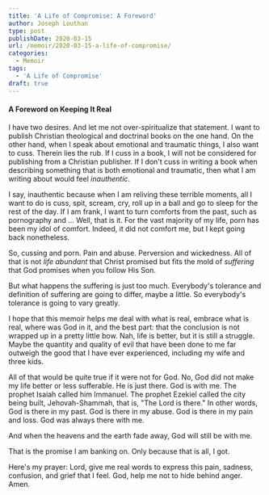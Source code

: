 ```yaml
---
title: 'A Life of Compromise: A Foreword'
author: Joseph Louthan
type: post
publishDate: 2020-03-15
url: /memoir/2020-03-15-a-life-of-compromise/
categories:
  - Memoir
tags:
  - 'A Life of Compromise'
draft: true
---
```


#### A Foreword on Keeping It Real

I have two desires. And let me not over-spiritualize that statement. I want to publish Christian theological and doctrinal books on the one hand. On the other hand, when I speak about emotional and traumatic things, I also want to cuss. Therein lies the rub.  If I cuss in a book, I will not be considered for publishing from a Christian publisher. If I don't cuss in writing a book when describing something that is both emotional and traumatic, then what I am writing about would feel *inauthentic*.

I say, inauthentic because when I am reliving these terrible moments, all I want to do is cuss, spit, scream, cry, roll up in a ball and go to sleep for the rest of the day. If I am frank, I want to turn comforts from the past, such as pornography and ... Well, that is it. For the vast majority of my life, porn has been my idol of comfort. Indeed, it did not comfort me, but I kept going back nonetheless.

So, cussing and porn. Pain and abuse. Perversion and wickedness. All of that is not *life abundant* that Christ promised but fits the mold of *suffering* that God promises when you follow His Son.

But what happens the suffering is just too much. Everybody's tolerance and definition of suffering are going to differ, maybe a little. So everybody's tolerance is going to vary greatly.

I hope that this memoir helps me deal with what is real, embrace what is real, where was God in it, and the best part: that the conclusion is not wrapped up in a pretty little bow. Nah, life is better, but it is still a struggle. Maybe the quantity and quality of evil that have been done to me far outweigh the good that I have ever experienced, including my wife and three kids.

All of that would be quite true if it were not for God. No, God did not make my life better or less sufferable. He is just there. God is with me. The prophet Isaiah called him Immanuel. The prophet Ezekiel called the city being built, Jehovah-Shammah, that is, "The Lord is there." In other words, God is there in my past. God is there in my abuse. God is there in my pain and loss. God was always there with me.

And when the heavens and the earth fade away, God will still be with me.

That is the promise I am banking on. Only because that is all, I got. 

Here's my prayer: Lord, give me real words to express this pain, sadness, confusion, and grief that I feel. God, help me not to hide behind anger. Amen.